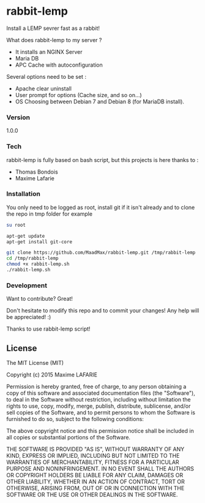 # rabbit-lemp
Install a LEMP sevrer fast as a rabbit!

What does rabbit-lemp to my server ?

  - It installs an NGINX Server
  - Maria DB
  - APC Cache with autoconfiguration

Several options need to be set :
  - Apache clear uninstall
  - User prompt for options (Cache size, and so on...)
  - OS Choosing between Debian 7 and Debian 8 (for MariaDB install).

### Version
1.0.0

### Tech

rabbit-lemp is fully based on bash script, but this projects is here thanks to :

* Thomas Bondois
* Maxime Lafarie


### Installation

You only need to be logged as root, install git if it isn't already and to clone the repo in tmp folder for example

```sh
su root
```

```sh
apt-get update
apt-get install git-core
```

```sh
git clone https://github.com/MaadMax/rabbit-lemp.git /tmp/rabbit-lemp
cd /tmp/rabbit-lemp
chmod +x rabbit-lemp.sh
./rabbit-lemp.sh
```


### Development

Want to contribute? Great!

Don't hesitate to modify this repo and to commit your changes! Any help will be appreciated! :)

Thanks to use rabbit-lemp script!

License
----

The MIT License (MIT)

Copyright (c) 2015 Maxime LAFARIE

Permission is hereby granted, free of charge, to any person obtaining a copy
of this software and associated documentation files (the "Software"), to deal
in the Software without restriction, including without limitation the rights
to use, copy, modify, merge, publish, distribute, sublicense, and/or sell
copies of the Software, and to permit persons to whom the Software is
furnished to do so, subject to the following conditions:

The above copyright notice and this permission notice shall be included in
all copies or substantial portions of the Software.

THE SOFTWARE IS PROVIDED "AS IS", WITHOUT WARRANTY OF ANY KIND, EXPRESS OR
IMPLIED, INCLUDING BUT NOT LIMITED TO THE WARRANTIES OF MERCHANTABILITY,
FITNESS FOR A PARTICULAR PURPOSE AND NONINFRINGEMENT. IN NO EVENT SHALL THE
AUTHORS OR COPYRIGHT HOLDERS BE LIABLE FOR ANY CLAIM, DAMAGES OR OTHER
LIABILITY, WHETHER IN AN ACTION OF CONTRACT, TORT OR OTHERWISE, ARISING FROM,
OUT OF OR IN CONNECTION WITH THE SOFTWARE OR THE USE OR OTHER DEALINGS IN
THE SOFTWARE.



